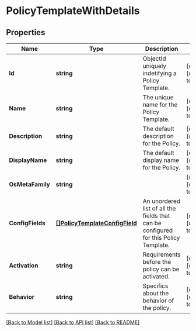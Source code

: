 # PolicyTemplateWithDetails

## Properties
Name | Type | Description | Notes
------------ | ------------- | ------------- | -------------
**Id** | **string** | ObjectId uniquely indetifying a Policy Template. | [optional] [default to null]
**Name** | **string** | The unique name for the Policy Template. | [optional] [default to null]
**Description** | **string** | The default description for the Policy. | [optional] [default to null]
**DisplayName** | **string** | The default display name for the Policy. | [optional] [default to null]
**OsMetaFamily** | **string** |  | [optional] [default to null]
**ConfigFields** | [**[]PolicyTemplateConfigField**](PolicyTemplateConfigField.md) | An unordered list of all the fields that can be configured for this Policy Template. | [optional] [default to null]
**Activation** | **string** | Requirements before the policy can be activated. | [optional] [default to null]
**Behavior** | **string** | Specifics about the behavior of the policy. | [optional] [default to null]

[[Back to Model list]](../README.md#documentation-for-models) [[Back to API list]](../README.md#documentation-for-api-endpoints) [[Back to README]](../README.md)


